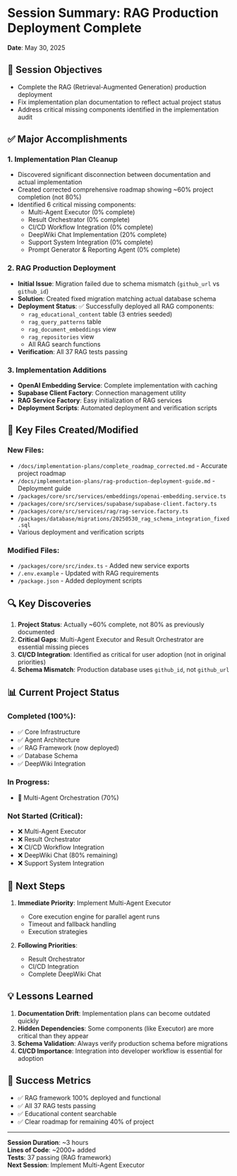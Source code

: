 # Session Summary: RAG Production Deployment Complete
**Date**: May 30, 2025

## 🎯 Session Objectives
- Complete the RAG (Retrieval-Augmented Generation) production deployment
- Fix implementation plan documentation to reflect actual project status
- Address critical missing components identified in the implementation audit

## ✅ Major Accomplishments

### 1. **Implementation Plan Cleanup** 
- Discovered significant disconnection between documentation and actual implementation
- Created corrected comprehensive roadmap showing ~60% project completion (not 80%)
- Identified 6 critical missing components:
  - Multi-Agent Executor (0% complete)
  - Result Orchestrator (0% complete)
  - CI/CD Workflow Integration (0% complete)
  - DeepWiki Chat Implementation (20% complete)
  - Support System Integration (0% complete)
  - Prompt Generator & Reporting Agent (0% complete)

### 2. **RAG Production Deployment** 
- **Initial Issue**: Migration failed due to schema mismatch (`github_url` vs `github_id`)
- **Solution**: Created fixed migration matching actual database schema
- **Deployment Status**: ✅ Successfully deployed all RAG components:
  - `rag_educational_content` table (3 entries seeded)
  - `rag_query_patterns` table
  - `rag_document_embeddings` view
  - `rag_repositories` view
  - All RAG search functions
- **Verification**: All 37 RAG tests passing

### 3. **Implementation Additions**
- **OpenAI Embedding Service**: Complete implementation with caching
- **Supabase Client Factory**: Connection management utility
- **RAG Service Factory**: Easy initialization of RAG services
- **Deployment Scripts**: Automated deployment and verification scripts

## 📁 Key Files Created/Modified

### New Files:
- `/docs/implementation-plans/complete_roadmap_corrected.md` - Accurate project roadmap
- `/docs/implementation-plans/rag-production-deployment-guide.md` - Deployment guide
- `/packages/core/src/services/embeddings/openai-embedding.service.ts`
- `/packages/core/src/services/supabase/supabase-client.factory.ts`
- `/packages/core/src/services/rag/rag-service.factory.ts`
- `/packages/database/migrations/20250530_rag_schema_integration_fixed.sql`
- Various deployment and verification scripts

### Modified Files:
- `/packages/core/src/index.ts` - Added new service exports
- `/.env.example` - Updated with RAG requirements
- `/package.json` - Added deployment scripts

## 🔍 Key Discoveries

1. **Project Status**: Actually ~60% complete, not 80% as previously documented
2. **Critical Gaps**: Multi-Agent Executor and Result Orchestrator are essential missing pieces
3. **CI/CD Integration**: Identified as critical for user adoption (not in original priorities)
4. **Schema Mismatch**: Production database uses `github_id`, not `github_url`

## 📊 Current Project Status

### Completed (100%):
- ✅ Core Infrastructure
- ✅ Agent Architecture  
- ✅ RAG Framework (now deployed)
- ✅ Database Schema
- ✅ DeepWiki Integration

### In Progress:
- 🔄 Multi-Agent Orchestration (70%)

### Not Started (Critical):
- ❌ Multi-Agent Executor
- ❌ Result Orchestrator
- ❌ CI/CD Workflow Integration
- ❌ DeepWiki Chat (80% remaining)
- ❌ Support System Integration

## 🚀 Next Steps

1. **Immediate Priority**: Implement Multi-Agent Executor
   - Core execution engine for parallel agent runs
   - Timeout and fallback handling
   - Execution strategies

2. **Following Priorities**:
   - Result Orchestrator
   - CI/CD Integration
   - Complete DeepWiki Chat

## 💡 Lessons Learned

1. **Documentation Drift**: Implementation plans can become outdated quickly
2. **Hidden Dependencies**: Some components (like Executor) are more critical than they appear
3. **Schema Validation**: Always verify production schema before migrations
4. **CI/CD Importance**: Integration into developer workflow is essential for adoption

## 🎉 Success Metrics

- ✅ RAG framework 100% deployed and functional
- ✅ All 37 RAG tests passing
- ✅ Educational content searchable
- ✅ Clear roadmap for remaining 40% of project

---

**Session Duration**: ~3 hours  
**Lines of Code**: ~2000+ added  
**Tests**: 37 passing (RAG framework)  
**Next Session**: Implement Multi-Agent Executor